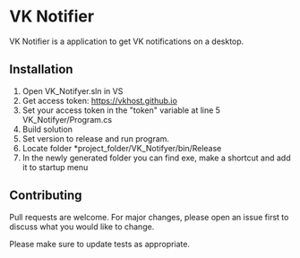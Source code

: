 # VK Notifier

VK Notifier is a application to get VK notifications on a desktop. 

## Installation

1. Open VK_Notifyer.sln in VS
2. Get access token: https://vkhost.github.io
3. Set your access token in the "token" variable at line 5 VK_Notifyer/Program.cs
4. Build solution
5. Set version to release and run program.
6. Locate folder *project_folder/VK_Notifyer/bin/Release
7. In the newly generated folder you can find exe, make a shortcut and add it to startup menu


## Contributing

Pull requests are welcome. For major changes, please open an issue first
to discuss what you would like to change.

Please make sure to update tests as appropriate.

